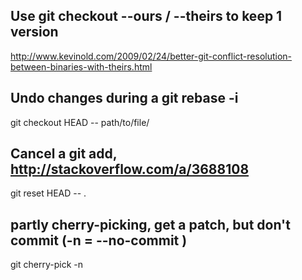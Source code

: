 ## Use git checkout --ours / --theirs to keep 1 version
http://www.kevinold.com/2009/02/24/better-git-conflict-resolution-between-binaries-with-theirs.html

## Undo changes during a git rebase -i

git checkout HEAD -- path/to/file/

## Cancel a git add, http://stackoverflow.com/a/3688108
git reset HEAD -- .

## partly cherry-picking, get a patch, but don't commit (-n = --no-commit )
git cherry-pick -n 

